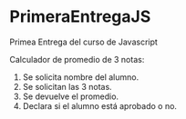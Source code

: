 # PrimeraEntregaJS
Primea Entrega del curso de Javascript

Calculador de promedio de 3 notas:
1. Se solicita nombre del alumno.
2. Se solicitan las 3 notas.
3. Se devuelve el promedio.
4. Declara si el alumno está aprobado o no.
